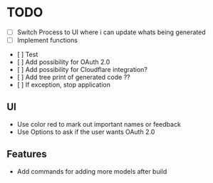 # TODO

- [ ] Switch Process to UI where i can update whats being generated
- [ ] Implement functions
- [ ] Test
- [ ] Add possibility for OAuth 2.0
- [ ] Add possibility for Cloudflare integration?
- [ ] Add tree print of generated code ??
- [ ] If exception, stop application

## UI

- Use color red to mark out important names or feedback
- Use Options to ask if the user wants OAuth 2.0

## Features

- Add commands for adding more models after build

